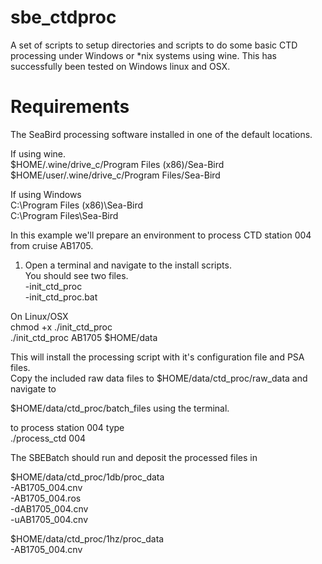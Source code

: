 # sbe_ctdproc
A set of scripts to setup directories and scripts to do some basic CTD processing under Windows or *nix systems using wine.
This has successfully been tested on Windows linux and OSX.

Requirements
============

The SeaBird processing software installed in one of the default locations.<br>

If using wine.<br>
$HOME/.wine/drive_c/Program Files (x86)/Sea-Bird<br>
$HOME/user/.wine/drive_c/Program Files/Sea-Bird<br>

If using Windows<br>
C:\Program Files (x86)\Sea-Bird<br>
C:\Program Files\Sea-Bird<br>

In this example we'll prepare an environment to process CTD station 004 from cruise AB1705.<br>

1) Open a terminal and navigate to the install scripts.<br>
You should see two files.<br>
-init_ctd_proc<br>
-init_ctd_proc.bat<br>
   
On Linux/OSX<br>
chmod +x ./init_ctd_proc<br>
./init_ctd_proc AB1705 $HOME/data<br>
   
This will install the processing script with it's configuration file and PSA files.<br>
Copy the included raw data files to $HOME/data/ctd_proc/raw_data and navigate to <br>
   
$HOME/data/ctd_proc/batch_files using the terminal.<br>
   
to process station 004 type<br>
./process_ctd 004<br>
   
The SBEBatch should run and deposit the processed files in<br>
   
$HOME/data/ctd_proc/1db/proc_data<br>
-AB1705_004.cnv<br                  />
-AB1705_004.ros<br                  />
-dAB1705_004.cnv<br                 />
-uAB1705_004.cnv<br                 />
   
$HOME/data/ctd_proc/1hz/proc_data<br>
-AB1705_004.cnv<br>
  


